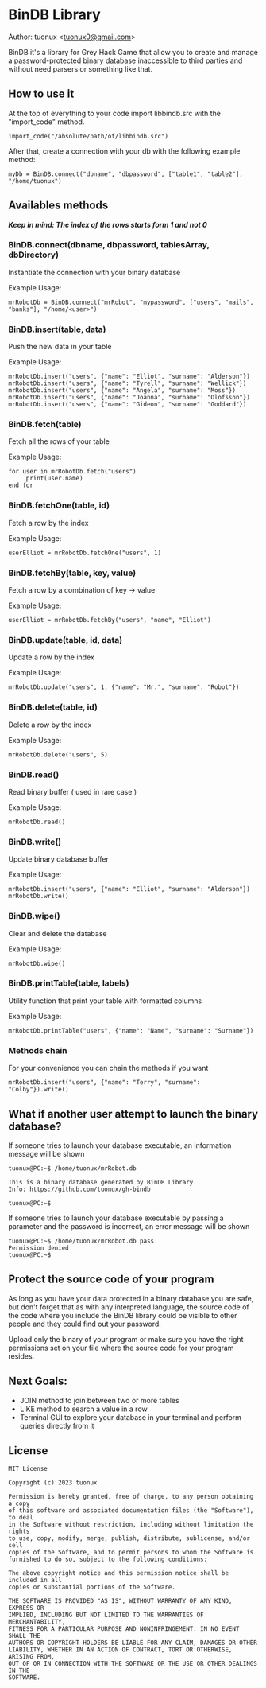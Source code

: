 # BinDB Library

Author: tuonux \<tuonux0@gmail.com\>

BinDB it's a library for Grey Hack Game that allow you to create and manage a password-protected binary database inaccessible to third parties and without need parsers or something like that.

## How to use it

At the top of everything to your code import libbindb.src with the "import_code" method.

    import_code("/absolute/path/of/libbindb.src")

After that, create a connection with your db with the following example method:

    myDb = BinDB.connect("dbname", "dbpassword", ["table1", "table2"], "/home/tuonux")

## Availables methods

**_Keep in mind: The index of the rows starts form 1 and not 0_**

### BinDB.connect(dbname, dbpassword, tablesArray, dbDirectory)

Instantiate the connection with your binary database

Example Usage:

    mrRobotDb = BinDB.connect("mrRobot", "mypassword", ["users", "mails", "banks"], "/home/<user>")

### BinDB.insert(table, data)

Push the new data in your table

Example Usage:

    mrRobotDb.insert("users", {"name": "Elliot", "surname": "Alderson"})
    mrRobotDb.insert("users", {"name": "Tyrell", "surname": "Wellick"})
    mrRobotDb.insert("users", {"name": "Angela", "surname": "Moss"})
    mrRobotDb.insert("users", {"name": "Joanna", "surname": "Olofsson"})
    mrRobotDb.insert("users", {"name": "Gideon", "surname": "Goddard"})

### BinDB.fetch(table)

Fetch all the rows of your table

Example Usage:

    for user in mrRobotDb.fetch("users")
         print(user.name)
    end for

### BinDB.fetchOne(table, id)

Fetch a row by the index

Example Usage:

    userElliot = mrRobotDb.fetchOne("users", 1)

### BinDB.fetchBy(table, key, value)

Fetch a row by a combination of key -> value

Example Usage:

    userElliot = mrRobotDb.fetchBy("users", "name", "Elliot")

### BinDB.update(table, id, data)

Update a row by the index

Example Usage:

    mrRobotDb.update("users", 1, {"name": "Mr.", "surname": "Robot"})

### BinDB.delete(table, id)

Delete a row by the index

Example Usage:

    mrRobotDb.delete("users", 5)

### BinDB.read()

Read binary buffer ( used in rare case )

Example Usage:

    mrRobotDb.read()

### BinDB.write()

Update binary database buffer

Example Usage:

    mrRobotDb.insert("users", {"name": "Elliot", "surname": "Alderson"})
    mrRobotDb.write()

### BinDB.wipe()

Clear and delete the database

Example Usage:

    mrRobotDb.wipe()

### BinDB.printTable(table, labels)

Utility function that print your table with formatted columns

Example Usage:

    mrRobotDb.printTable("users", {"name": "Name", "surname": "Surname"})

### Methods chain

For your convenience you can chain the methods if you want

    mrRobotDb.insert("users", {"name": "Terry", "surname": "Colby"}).write()

## What if another user attempt to launch the binary database?

If someone tries to launch your database executable, an information message will be shown

    tuonux@PC:~$ /home/tuonux/mrRobot.db

    This is a binary database generated by BinDB Library
    Info: https://github.com/tuonux/gh-bindb

    tuonux@PC:~$

If someone tries to launch your database executable by passing a parameter and the password is incorrect, an error message will be shown

    tuonux@PC:~$ /home/tuonux/mrRobot.db pass
    Permission denied
    tuonux@PC:~$

## Protect the source code of your program

As long as you have your data protected in a binary database you are safe, but don't forget that as with any interpreted language, the source code of the code where you include the BinDB library could be visible to other people and they could find out your password.

Upload only the binary of your program or make sure you have the right permissions set on your file where the source code for your program resides.

## Next Goals:

- JOIN method to join between two or more tables
- LIKE method to search a value in a row
- Terminal GUI to explore your database in your terminal and perform queries directly from it

## License

    MIT License

    Copyright (c) 2023 tuonux

    Permission is hereby granted, free of charge, to any person obtaining a copy
    of this software and associated documentation files (the "Software"), to deal
    in the Software without restriction, including without limitation the rights
    to use, copy, modify, merge, publish, distribute, sublicense, and/or sell
    copies of the Software, and to permit persons to whom the Software is
    furnished to do so, subject to the following conditions:

    The above copyright notice and this permission notice shall be included in all
    copies or substantial portions of the Software.

    THE SOFTWARE IS PROVIDED "AS IS", WITHOUT WARRANTY OF ANY KIND, EXPRESS OR
    IMPLIED, INCLUDING BUT NOT LIMITED TO THE WARRANTIES OF MERCHANTABILITY,
    FITNESS FOR A PARTICULAR PURPOSE AND NONINFRINGEMENT. IN NO EVENT SHALL THE
    AUTHORS OR COPYRIGHT HOLDERS BE LIABLE FOR ANY CLAIM, DAMAGES OR OTHER
    LIABILITY, WHETHER IN AN ACTION OF CONTRACT, TORT OR OTHERWISE, ARISING FROM,
    OUT OF OR IN CONNECTION WITH THE SOFTWARE OR THE USE OR OTHER DEALINGS IN THE
    SOFTWARE.
